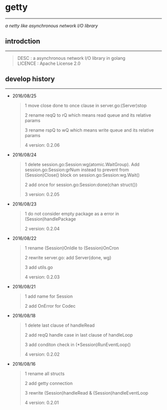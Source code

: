 # getty #
---
 *a netty like asynchronous network I/O library*

## introdction ##
---
> DESC       : a asynchronous network I/O library in golang   
  LICENCE    : Apache License 2.0   

## develop history ##
---

- 2016/08/25
	> 1 move close done to once clause in server.go:(Server)stop   
	>
	> 2 rename reqQ to rQ which means read queue and its relative params   
	>
	> 3 rename rspQ to wQ which means write queue and its relative params   
	>
	> 4 version: 0.2.06   

- 2016/08/24
	> 1 delete session.go:Session:wg(atomic.WaitGroup). Add session.go:Session:grNum instead to prevent from  (Session)Close() block on session.go:Session:wg.Wait()   
	>
	> 2 add once for session.go:Session:done(chan struct{})   
	>
	> 3 version: 0.2.05   

- 2016/08/23
	> 1 do not consider empty package as a error in (Session)handlePackage   
	>
	> 2 version: 0.2.04   

- 2016/08/22
	> 1 rename (Session)OnIdle to (Session)OnCron   
	>
	> 2 rewrite server.go: add Server{done, wg}   
	>
	> 3 add utils.go   
	>
	> 4 version: 0.2.03   

- 2016/08/21
	> 1 add name for Session   
	>
	> 2 add OnError for Codec   

- 2016/08/18
	> 1 delete last clause of handleRead   
	>
	> 2 add reqQ handle case in last clause of handleLoop   
	>
	> 3 add conditon check in (*Session)RunEventLoop()   
	>
	> 4 version: 0.2.02   

- 2016/08/16
	> 1 rename all structs   
	>
	> 2 add getty connection   
	>
	> 3 rewrite (Session)handleRead & (Session)handleEventLoop   
	>
	> 4 version: 0.2.01   
